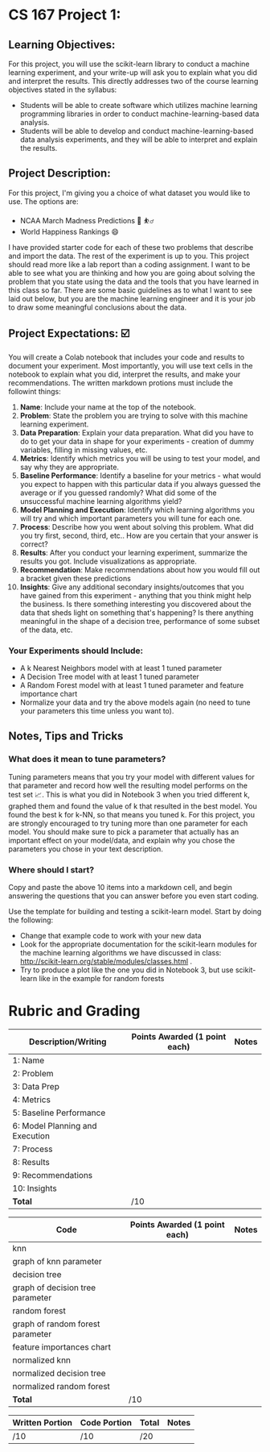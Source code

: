 # CS 167 Project 1: 
## Learning Objectives: 
For this project, you will use the scikit-learn library to conduct a machine learning experiment, and your write-up will ask you to explain what you did and interpret the results. This directly addresses two of the course learning objectives stated in the syllabus:
- Students will be able to create software which utilizes machine learning programming libraries in order to conduct machine-learning-based data analysis.
- Students will be able to develop and conduct machine-learning-based data analysis experiments, and they will be able to interpret and explain the results.

## Project Description:
For this project, I'm giving you a choice of what dataset you would like to use. The options are:
- NCAA March Madness Predictions 🏀 ⛹️‍♂️
- World Happiness Rankings 😄

I have provided starter code for each of these two problems that describe and import the data. The rest of the experiment is up to you. This project should read more like a lab report than a coding assignment. I want to be able to see what you are thinking and how you are going about solving the problem that you state using the data and the tools that you have learned in this class so far. There are some basic guidelines as to what I want to see laid out below, but you are the machine learning engineer and it is your job to draw some meaningful conclusions about the data. 


## Project Expectations: ☑️
You will create a Colab notebook that includes your code and results to document your experiment. Most importantly, you will use text cells in the notebook to explain what you did, interpret the results, and make your recommendations. The written markdown protions must include the followint things:
1. **Name**: Include your name at the top of the notebook. 
2. **Problem**: State the problem you are trying to solve with this machine learning experiment. 
3. **Data Preparation**: Explain your data preparation. What did you have to do to get your data in shape for your experiments - creation of dummy variables, filling in missing values, etc. 
4. **Metrics**: Identify which metrics you will be using to test your model, and say why they are appropriate. 
5. **Baseline Performance**: Identify a baseline for your metrics - what would you expect to happen with this particular data if you always guessed the average or if you guessed randomly? What did some of the unsuccessful machine learning algorithms yield?
6. **Model Planning and Execution**: Identify which learning algorithms you will try and which important parameters you will tune for each one. 
7. **Process**: Describe how you went about solving this problem. What did you try first, second, third, etc.. How are you certain that your answer is correct?
8. **Results**: After you conduct your learning experiment, summarize the results you got. Include visualizations as appropriate. 
9. **Recommendation**: Make recommendations about how you would fill out a bracket given these predictions
10. **Insights**: Give any additional secondary insights/outcomes that you have gained from this experiment - anything that you think might help the business. Is there something interesting you discovered about the data that sheds light on something that's happening? Is there anything meaningful in the shape of a decision tree, performance of some subset of the data, etc. 

### Your Experiments should Include:
- A k Nearest Neighbors model with at least 1 tuned parameter
- A Decision Tree model with at least 1 tuned parameter
- A Random Forest model with at least 1 tuned parameter and feature importance chart
- Normalize your data and try the above models again (no need to tune your parameters this time unless you want to). 

## Notes, Tips and Tricks

### What does it mean to tune parameters?
Tuning parameters means that you try your model with different values for that parameter and record how well the resulting model performs on the test set 📈. This is what you did in Notebook 3 when you tried different k, graphed them and found the value of k that resulted in the best model. You found the best k for k-NN, so that means you tuned k. For this project, you are strongly encouraged to try tuning more than one parameter for each model. You should make sure to pick a parameter that actually has an important effect on your model/data, and explain why you chose the parameters you chose in your text description.

### Where should I start?
Copy and paste the above 10 items into a markdown cell, and begin answering the questions that you can answer before you even start coding.

Use the template for building and testing a scikit-learn model. Start by doing the following:
- Change that example code to work with your new data
- Look for the appropriate documentation for the scikit-learn modules for the machine learning algorithms we have discussed in class: http://scikit-learn.org/stable/modules/classes.html .
- Try to produce a plot like the one you did in Notebook 3, but use scikit-learn like in the example for random forests

# Rubric and Grading
| **Description/Writing**  |**Points Awarded** (1 point each)  |**Notes** |
| --------- | ------------------- | --------- |
| 1: Name      |        |    |
| 2: Problem      |       |    | 
| 3: Data Prep      |        |    |
| 4: Metrics      |        |    | 
| 5: Baseline Performance      |       |    |
| 6: Model Planning and Execution      |        |    |
| 7: Process      |        |    | 
| 8: Results      |        |    |
| 9: Recommendations      |        |    | 
| 10: Insights      |        |    |
| <b>Total      |       /10 | </b>   |


| **Code**  | **Points Awarded**  (1 point each) | **Notes** |
| --------- | ------------------- | --------- |
| knn      |        |    |
| graph of knn parameter      |       |    | 
| decision tree      |        |    |
| graph of decision tree parameter      |        |    | 
| random forest      |       |    |
| graph of random forest parameter      |        |    |
| feature importances chart      |        |    | 
| normalized knn      |        |    |
| normalized decision tree      |        |    | 
| normalized random forest      |        |    |
| <b>Total      |       /10 | </b>   |

| **Written Portion**  | **Code Portion**   | **Total** |**Notes** |
| --------- | ------------------- | --------- |--------- |
|         /10  |                 /10    |        /20   |           |


